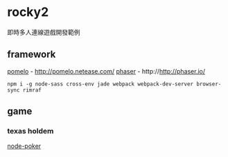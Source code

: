 # rocky2
即時多人連線遊戲開發範例

## framework
[pomelo](https://github.com/NetEase/pomelo) - http://pomelo.netease.com/
[phaser](https://github.com/photonstorm/phaser) - http://http://phaser.io/

`
npm i -g node-sass cross-env jade webpack webpack-dev-server browser-sync rimraf
`

## game  
### texas holdem
[node-poker](https://github.com/mjhbell/node-poker)